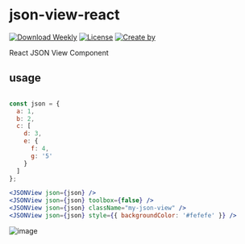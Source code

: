 # json-view-react

[![Download Weekly](https://img.shields.io/npm/dw/json-view-react.svg?sanitize=true)](https://npmcharts.com/compare/json-view-react?minimal=true)
[![License](https://img.shields.io/npm/l/json-view-react.svg?sanitize=true)](https://github.com/kingback/json-view-react)
[![Create by](https://img.shields.io/badge/by-kingback-green)](https://github.com/kingback)

React JSON View Component

## usage

```jsx

const json = {
  a: 1,
  b: 2,
  c: [
    d: 3,
    e: {
      f: 4,
      g: '5'
    }
  ]
};

<JSONView json={json} />
<JSONView json={json} toolbox={false} />
<JSONView json={json} className="my-json-view" />
<JSONView json={json} style={{ backgroundColor: '#fefefe' }} />
```

![image](https://user-images.githubusercontent.com/471003/131868873-8ea39ffd-15a1-444e-b46a-abd43e2361f0.png)
